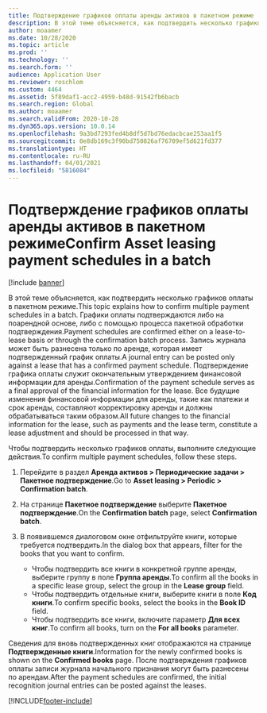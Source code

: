 ```yaml
---
title: Подтверждение графиков оплаты аренды активов в пакетном режиме
description: В этой теме объясняется, как подтвердить несколько графиков оплаты в пакетном режиме.
author: moaamer
ms.date: 10/28/2020
ms.topic: article
ms.prod: ''
ms.technology: ''
ms.search.form: ''
audience: Application User
ms.reviewer: roschlom
ms.custom: 4464
ms.assetid: 5f89daf1-acc2-4959-b48d-91542fb6bacb
ms.search.region: Global
ms.author: moaamer
ms.search.validFrom: 2020-10-28
ms.dyn365.ops.version: 10.0.14
ms.openlocfilehash: 9a3bd7293fed4b8df5d7bd76edacbcae253aa1f5
ms.sourcegitcommit: 0e8db169c3f90bd750826af76709ef5d621fd377
ms.translationtype: HT
ms.contentlocale: ru-RU
ms.lasthandoff: 04/01/2021
ms.locfileid: "5816084"
---
```

# <a name="confirm-asset-leasing-payment-schedules-in-a-batch"></a><span data-ttu-id="2547d-103">Подтверждение графиков оплаты аренды активов в пакетном режиме</span><span class="sxs-lookup"><span data-stu-id="2547d-103">Confirm Asset leasing payment schedules in a batch</span></span>

[!include [banner](../includes/banner.md)]

<span data-ttu-id="2547d-104">В этой теме объясняется, как подтвердить несколько графиков оплаты в пакетном режиме.</span><span class="sxs-lookup"><span data-stu-id="2547d-104">This topic explains how to confirm multiple payment schedules in a batch.</span></span> <span data-ttu-id="2547d-105">Графики оплаты подтверждаются либо на поарендной основе, либо с помощью процесса пакетной обработки подтверждения.</span><span class="sxs-lookup"><span data-stu-id="2547d-105">Payment schedules are confirmed either on a lease-to-lease basis or through the confirmation batch process.</span></span> <span data-ttu-id="2547d-106">Запись журнала может быть разнесена только по аренде, которая имеет подтвержденный график оплаты.</span><span class="sxs-lookup"><span data-stu-id="2547d-106">A journal entry can be posted only against a lease that has a confirmed payment schedule.</span></span> <span data-ttu-id="2547d-107">Подтверждение графика оплаты служит окончательным утверждением финансовой информации для аренды.</span><span class="sxs-lookup"><span data-stu-id="2547d-107">Confirmation of the payment schedule serves as a final approval of the financial information for the lease.</span></span> <span data-ttu-id="2547d-108">Все будущие изменения финансовой информации для аренды, такие как платежи и срок аренды, составляют корректировку аренды и должны обрабатываться таким образом.</span><span class="sxs-lookup"><span data-stu-id="2547d-108">All future changes to the financial information for the lease, such as payments and the lease term, constitute a lease adjustment and should be processed in that way.</span></span>

<span data-ttu-id="2547d-109">Чтобы подтвердить несколько графиков оплаты, выполните следующие действия.</span><span class="sxs-lookup"><span data-stu-id="2547d-109">To confirm multiple payment schedules, follow these steps.</span></span>

1. <span data-ttu-id="2547d-110">Перейдите в раздел **Аренда активов \> Периодические задачи \> Пакетное подтверждение**.</span><span class="sxs-lookup"><span data-stu-id="2547d-110">Go to **Asset leasing \> Periodic \> Confirmation batch**.</span></span>
2. <span data-ttu-id="2547d-111">На странице **Пакетное подтверждение** выберите **Пакетное подтверждение**.</span><span class="sxs-lookup"><span data-stu-id="2547d-111">On the **Confirmation batch** page, select **Confirmation batch**.</span></span>
3. <span data-ttu-id="2547d-112">В появившемся диалоговом окне отфильтруйте книги, которые требуется подтвердить.</span><span class="sxs-lookup"><span data-stu-id="2547d-112">In the dialog box that appears, filter for the books that you want to confirm.</span></span>

    - <span data-ttu-id="2547d-113">Чтобы подтвердить все книги в конкретной группе аренды, выберите группу в поле **Группа аренды**.</span><span class="sxs-lookup"><span data-stu-id="2547d-113">To confirm all the books in a specific lease group, select the group in the **Lease group** field.</span></span>
    - <span data-ttu-id="2547d-114">Чтобы подтвердить отдельные книги, выберите книги в поле **Код книги**.</span><span class="sxs-lookup"><span data-stu-id="2547d-114">To confirm specific books, select the books in the **Book ID** field.</span></span>
    - <span data-ttu-id="2547d-115">Чтобы подтвердить все книги, включите параметр **Для всех книг**.</span><span class="sxs-lookup"><span data-stu-id="2547d-115">To confirm all books, turn on the **For all books** parameter.</span></span>

<span data-ttu-id="2547d-116">Сведения для вновь подтвержденных книг отображаются на странице **Подтвержденные книги**.</span><span class="sxs-lookup"><span data-stu-id="2547d-116">Information for the newly confirmed books is shown on the **Confirmed books** page.</span></span> <span data-ttu-id="2547d-117">После подтверждения графиков оплаты записи журнала начального признания могут быть разнесены по арендам.</span><span class="sxs-lookup"><span data-stu-id="2547d-117">After the payment schedules are confirmed, the initial recognition journal entries can be posted against the leases.</span></span>


[!INCLUDE[footer-include](../../includes/footer-banner.md)]